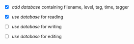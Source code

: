 * [x] *add database* containing filename, level, tag, time, tagger
* [x] *use database* for reading
* [ ] *use database* for writing
* [ ] *use database* for editing

